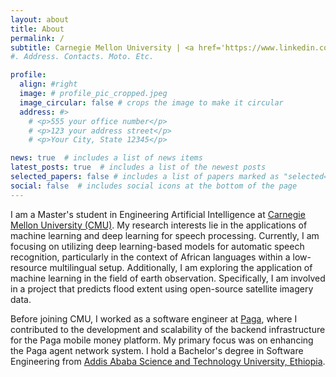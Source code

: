 ```yaml
---
layout: about
title: About
permalink: /
subtitle: Carnegie Mellon University | <a href='https://www.linkedin.com/in/yonas-g'>Linkedin</a> | <a href='https://www.github.com/yonas-g'>Github</a>
#. Address. Contacts. Moto. Etc.

profile:
  align: #right
  image: # profile_pic_cropped.jpeg
  image_circular: false # crops the image to make it circular
  address: #>
    # <p>555 your office number</p>
    # <p>123 your address street</p>
    # <p>Your City, State 12345</p>

news: true  # includes a list of news items
latest_posts: true  # includes a list of the newest posts
selected_papers: false # includes a list of papers marked as "selected={true}"
social: false  # includes social icons at the bottom of the page
---
```



I am a Master's student in Engineering Artificial Intelligence at [Carnegie Mellon University (CMU)](https://cmu.edu). My research interests lie in the applications of machine learning and deep learning for speech processing. Currently, I am focusing on utilizing deep learning-based models for automatic speech recognition, particularly in the context of African languages within a low-resource multilingual setup. Additionally, I am exploring the application of machine learning in the field of earth observation. Specifically, I am involved in a project that predicts flood extent using open-source satellite imagery data.

Before joining CMU, I worked as a software engineer at [Paga](https://mypaga.com), where I contributed to the development and scalability of the backend infrastructure for the Paga mobile money platform. My primary focus was on enhancing the Paga agent network system. I hold a Bachelor's degree in Software Engineering from [Addis Ababa Science and Technology University, Ethiopia](http://aastu.edu.et).



<!-- Write your biography here. Tell the world about yourself. Link to your favorite [subreddit](http://reddit.com). You can put a picture in, too. The code is already in, just name your picture `prof_pic.jpg` and put it in the `img/` folder.

Put your address / P.O. box / other info right below your picture. You can also disable any of these elements by editing `profile` property of the YAML header of your `_pages/about.md`. Edit `_bibliography/papers.bib` and Jekyll will render your [publications page](/al-folio/publications/) automatically.

Link to your social media connections, too. This theme is set up to use [Font Awesome icons](http://fortawesome.github.io/Font-Awesome/) and [Academicons](https://jpswalsh.github.io/academicons/), like the ones below. Add your Facebook, Twitter, LinkedIn, Google Scholar, or just disable all of them. -->
